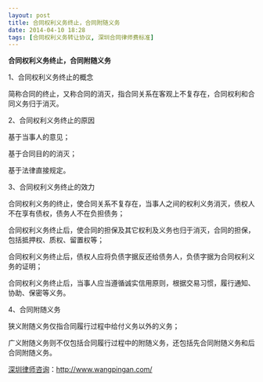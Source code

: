 ```yaml
---
layout: post
title: 合同权利义务终止，合同附随义务
date: 2014-04-10 18:28
tags: [合同权利义务转让协议, 深圳合同律师费标准]
---
```

<strong>合同权利义务终止，合同附随义务</strong>

1、合同权利义务终止的概念

简称合同的终止，又称合同的消灭，指合同关系在客观上不复存在，合同权利和合同义务归于消灭。

2、合同权利义务终止的原因

基于当事人的意见；

基于合同目的的消灭；

基于法律直接规定。

3、合同权利义务终止的效力

合同权利义务的终止，使合同关系不复存在，当事人之间的权利义务消灭，债权人不在享有债权，债务人不在负担债务；

合同权利义务终止后，使合同的担保及其它权利及义务也归于消灭，合同的担保，包括抵押权、质权、留置权等；

合同权利义务终止后，债权人应将负债字据反还给债务人，负债字据为合同权利义务的证明；

合同权利义务终止后，当事人应当遵循诚实信用原则，根据交易习惯，履行通知、协助、保密等义务。

4、合同附随义务

狭义附随义务仅指合同履行过程中给付义务以外的义务；

广义附随义务则不仅包括合同履行过程中的附随义务，还包括先合同附随义务和后合同附随义务。

<a href="http://www.wangpingan.com/">深圳律师咨询</a>：<a href="http://www.wangpingan.com/">http://www.wangpingan.com/</a>

